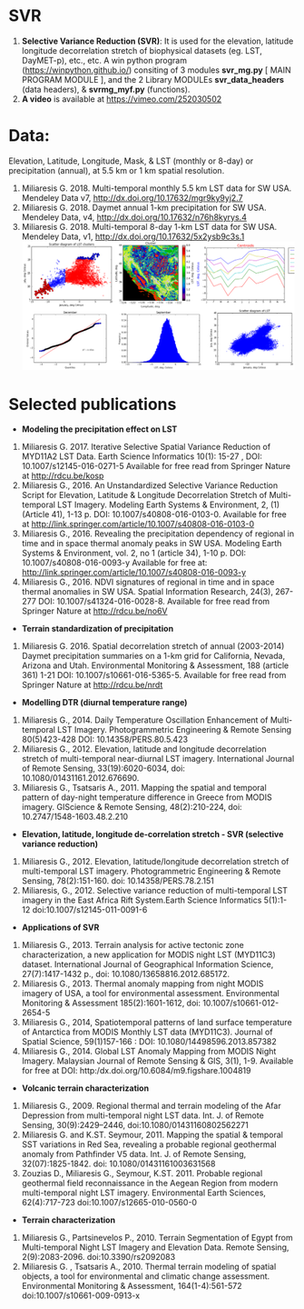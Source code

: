 # SVR
1. **Selective Variance Reduction (SVR)**: It is used for the elevation, latitude longitude decorrelation stretch of biophysical datasets (eg. LST, DayMET-p), etc., etc. A win python program (https://winpython.github.io/) consiting of 3  modules **svr_mg.py** [ MAIN PROGRAM MODULE ], and the 2 Library MODULEs **svr_data_headers** (data headers), & **svrmg_myf.py** (functions).
2. **A video** is available at https://vimeo.com/252030502
# Data:  
Elevation, Latitude, Longitude, Mask, & LST (monthly or 8-day) or precipitation (annual), at 5.5 km or 1 km spatial resolution. 
1. Miliaresis G. 2018. Multi-temporal monthly 5.5 km LST data for SW USA. Mendeley Data v7, http://dx.doi.org/10.17632/mgr9ky9yj2.7
2. Miliaresis G. 2018. Daymet annual 1-km precipitation for SW USA. Mendeley Data, v4, http://dx.doi.org/10.17632/n76h8kyrys.4 
3. Miliaresis G. 2018. Multi-temporal 8-day 1-km LST data for SW USA. Mendeley Data, v1, http://dx.doi.org/10.17632/5x2ysb9c3s.1
![Example of output images](https://github.com/miliaresis/SVR/blob/master/github_svr.png)
# **Selected publications**
* **Modeling the precipitation effect on LST**
1. Miliaresis G. 2017.  Iterative Selective Spatial Variance Reduction of MYD11A2 LST Data. Earth Science Informatics 10(1): 15-27 , DOI: 10.1007/s12145-016-0271-5  Available for free read from Springer Nature at http://rdcu.be/kosp 
1. Miliaresis G., 2016. An Unstandardized Selective Variance Reduction Script for Elevation, Latitude & Longitude Decorrelation Stretch of  Multi-temporal LST Imagery. Modeling Earth Systems & Environment, 2, (1) (Article 41), 1-13 p. DOI: 10.1007/s40808-016-0103-0. Available for free  at http://link.springer.com/article/10.1007/s40808-016-0103-0
1. Miliaresis G., 2016. Revealing the precipitation dependency of regional in time and in space thermal anomaly peaks in SW USA. Modeling Earth Systems & Environment, vol. 2, no 1 (article 34), 1-10 p. DOI: 10.1007/s40808-016-0093-y  Available for free at: http://link.springer.com/article/10.1007/s40808-016-0093-y
1. Miliaresis G., 2016.  NDVI signatures of regional in time and in space thermal anomalies in SW USA. Spatial Information Research, 24(3), 267-277 DOI: 10.1007/s41324-016-0028-8. Available for free read from Springer Nature at http://rdcu.be/no6V 
* **Terrain standardization of precipitation**
1. Miliaresis G. 2016.  Spatial decorrelation stretch of annual (2003-2014) Daymet precipitation summaries on a 1-km grid for California, Nevada, Arizona and Utah. Environmental Monitoring & Assessment, 188 (article 361) 1-21 DOI: 10.1007/s10661-016-5365-5. Available for free read from Springer Nature at http://rdcu.be/nrdt 
* **Modelling DTR (diurnal temperature range)**
1. Miliaresis G., 2014. Daily Temperature Oscillation Enhancement of Multi-temporal LST Imagery. Photogrammetric Engineering & Remote Sensing 80(5)423-428 DOI:  10.14358/PERS.80.5.423
1. Miliaresis G., 2012. Elevation, latitude and longitude decorrelation stretch of multi-temporal near-diurnal LST imagery. International Journal of Remote Sensing, 33(19):6020-6034, doi: 10.1080/01431161.2012.676690.
1. Miliaresis G., Tsatsaris A., 2011. Mapping the spatial and temporal pattern of day-night temperature difference in Greece from MODIS imagery. GIScience & Remote Sensing, 48(2):210-224, doi: 10.2747/1548-1603.48.2.210
* **Elevation, latitude, longitude de-correlation stretch - SVR (selective variance reduction)**
1. Miliaresis G., 2012. Elevation, latitude/longitude decorrelation stretch of multi-temporal LST imagery. Photogrammetric Engineering & Remote Sensing, 78(2):151-160. doi: 10.14358/PERS.78.2.151
1. Miliaresis, G., 2012. Selective variance reduction of multi-temporal LST imagery in the East Africa Rift System.Earth Science Informatics 5(1):1-12 doi:10.1007/s12145-011-0091-6
* **Applications of SVR**
1. Miliaresis G., 2013. Terrain analysis for active tectonic zone characterization, a new application for MODIS night LST (MYD11C3) dataset. International Journal of Geographical Information Science, 27(7):1417-1432 p., doi: 10.1080/13658816.2012.685172. 
1. Miliaresis G., 2013. Thermal anomaly mapping from night MODIS imagery of USA, a tool for environmental assessment. Environmental Monitoring & Assessment 185(2):1601-1612, doi: 10.1007/s10661-012-2654-5
1. Miliaresis G., 2014, Spatiotemporal patterns of land surface temperature of Antarctica from MODIS Monthly LST data (MYD11C3). Journal of Spatial Science, 59(1)157-166 : DOI: 10.1080/14498596.2013.857382
1. Miliaresis G., 2014. Global LST Anomaly Mapping from MODIS Night Imagery. Malaysian Journal of Remote Sensing & GIS, 3(1),  1-9. Available for free at DOI: http:/dx.doi.org/10.6084/m9.figshare.1004819
* **Volcanic terrain characterization**
1. Miliaresis G., 2009. Regional thermal and terrain modeling of the Afar Depression from multi-temporal night LST data. Int. J. of Remote Sensing, 30(9):2429–2446, doi:10.1080/01431160802562271
1. Miliaresis G. and K.ST. Seymour, 2011. Mapping the spatial & temporal SST variations in Red Sea, revealing a probable regional geothermal anomaly from Pathfinder V5 data. Int. J. of Remote Sensing, 32(07):1825-1842. doi: 10.1080/01431161003631568
1. Zouzias D., Miliaresis G., Seymour, K.ST. 2011. Probable regional geothermal field reconnaissance in the Aegean Region from modern multi-temporal night LST imagery. Environmental Earth Sciences, 62(4):717-723 doi:10.1007/s12665-010-0560-0
* **Terrain characterization**
1. Miliaresis G., Partsinevelos P., 2010. Terrain Segmentation of Egypt from Multi-temporal Night LST Imagery and Elevation Data. Remote Sensing, 2(9):2083-2096. doi:10.3390/rs2092083 
1. Miliaresis G. , Tsatsaris A., 2010. Thermal terrain modeling of spatial objects, a tool for environmental and climatic change assessment. Environmental Monitoring & Assessment, 164(1-4):561-572  doi:10.1007/s10661-009-0913-x
